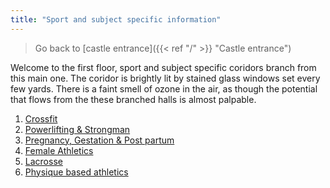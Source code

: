 ```yaml
---
title: "Sport and subject specific information"
---
```

>Go back to [castle entrance]({{< ref "/" >}} "Castle entrance")

Welcome to the first floor, sport and subject specific coridors branch from this main one.
The coridor is brightly lit by stained glass windows set every few yards. There is a faint
smell of ozone in the air, as though the potential that flows from the these branched halls is almost palpable. 

1. [Crossfit](Crossfit.md)
2. [Powerlifting & Strongman](Powerlifting%20&%20Strongman.md)
3. [Pregnancy, Gestation & Post partum](Pregnancy,%20Gestation%20&%20Post%20partum.md)
4. [Female Athletics](Female%20Athletics)
5. [Lacrosse](Lacrosse)
6. [Physique based athletics](Physique%20based%20athletics.md) 